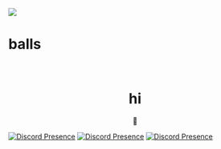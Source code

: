 <p allign="center">
<img src="https://cdn.discordapp.com/attachments/818180413201711125/831857429611806800/aboutme.png">

<h1 allign="center">balls</h1>
<br>
<h1 align="center">hi</h1>



<p align="center"><b>💫</b></p>

  [![Discord Presence](https://lanyard-profile-readme.vercel.app/api/400492744105000964)](https://discord.com/users/400492744105000964) 
  [![Discord Presence](https://lanyard-profile-readme.vercel.app/api/289437638237224961)](https://discord.com/users/289437638237224961)
[![Discord Presence](https://lanyard.cnrad.dev/api/289437638237224961?borderRadius=5px&idleMessage=Friend%20me%20on%20discord%20to%20chat!&bg=a)](https://discord.com/users/289437638237224961)







